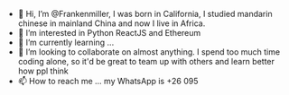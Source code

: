 - 👋 Hi, I’m @Frankenmiller, I was born in California, I studied mandarin chinese in mainland China and now I live in Africa.
- 👀 I’m interested in Python ReactJS and Ethereum
- 🌱 I’m currently learning ...
- 💞️ I’m looking to collaborate on almost anything. I spend too much time coding alone, so it'd be great to team up with others and learn better how ppl think
- 📫 How to reach me ... my WhatsApp is +26 095

<!---
Frankenmiller/Frankenmiller is a ✨ special ✨ repository because its `README.md` (this file) appears on your GitHub profile.
You can click the Preview link to take a look at your changes.
--->
